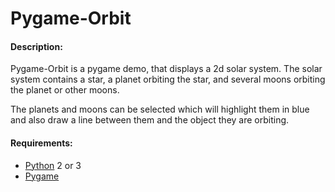# Pygame-Orbit

#### Description:
Pygame-Orbit is a pygame demo, that displays a 2d solar system.  The solar system contains a star, a planet orbiting the star, and several moons orbiting the planet or other moons.

The planets and moons can be selected which will highlight them in blue and also draw a line between them and the object they are orbiting.

#### Requirements:
- [Python](https://www.python.org/) 2 or 3
- [Pygame](https://www.pygame.org/news)
